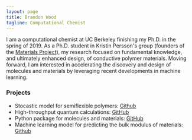 ```yaml
---
layout: page
title: Brandon Wood
tagline: Computational Chemist
---
```


I am a computational chemist at UC Berkeley finishing my Ph.D. in the spring of 2019. As a Ph.D. student in Kristin Persson's group (founders of the [Materials Project](https://materialsproject.org)), my research focused on fundamental knowledge, and ultimately enhanced design, of conductive polymer materials. Moving forward, I am interested in accelerating the discovery and design of molecules and materials by leveraging recent developments in machine learning.


### Projects
- Stocastic model for semiflexible polymers: [Github](https://github.com/wood-b/dihedral_model)
- High-throughput quantum calculations: [GitHub](https://github.com/hackingmaterials/atomate)
- Python package for molecules and materials: [GitHub](https://github.com/materialsproject/pymatgen/blob/master/pymatgen/io/qchem/inputs.py)
- Machine learning model for predicting the bulk modulus of materials: [Github](https://github.com/wood-b/elastic_tensor_ML)

